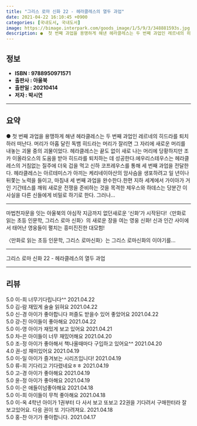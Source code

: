 ```yaml
---
title: "그리스 로마 신화 22 - 헤라클레스의 열두 과업"
date: 2021-04-22 16:10:45 +0900
categories: [국내도서, 국내도서]
image: https://bimage.interpark.com/goods_image/1/5/9/3/348881593s.jpg
description: ●  첫 번째 과업을 용맹하게 해낸 헤라클레스는 두 번째 과업인 레르네의 히드라를 퇴치하러 떠난다. 머리가 아홉 달린 독뱀 히드라는 머리가 잘리면 그 자리에 새로운 머리를 내놓는 괴물 중의 괴물이었다. 헤라클레스는 끝도 없이 새로 나는 머리에 당황하지만 조카 이올라오스의 도움을 받아 히드라를 퇴치하는 데
---
```


## **정보**

- **ISBN : 9788950971571**
- **출판사 : 아울북**
- **출판일 : 20210414**
- **저자 : 박시연**

------



## **요약**

●  첫 번째 과업을 용맹하게 해낸 헤라클레스는 두 번째 과업인 레르네의 히드라를 퇴치하러 떠난다. 머리가 아홉 달린 독뱀 히드라는 머리가 잘리면 그 자리에 새로운 머리를 내놓는 괴물 중의 괴물이었다. 헤라클레스는 끝도 없이 새로 나는 머리에 당황하지만 조카 이올라오스의 도움을 받아 히드라를 퇴치하는 데 성공한다.에우리스테우스는 헤라클레스의 거침없는 질주에 더욱 겁을 먹고 신하 코프레우스를 통해 세 번째 과업을 전달한다. 헤라클레스는 아르테미스가 아끼는 케리네이아산의 암사슴을 생포하려고 일 년이나 뒤쫓는 노력을 들이고, 마침내 세 번째 과업을 완수한다.한편 지하 세계에서 가이아가 거인 기간테스를 깨워 새로운 전쟁을 준비하는 것을 목격한 제우스와 하데스는 당분간 이 사실을 다른 신들에게 비밀로 하기로 한다. 그러나...

------

마법천자문을 잇는 아울북의 야심작
지금까지 없던새로운 ‘신화’가 시작된다!〈만화로 읽는 초등 인문학, 그리스 로마 신화〉의 새로운 장을 여는 영웅 신화!
신과 인간 사이에서 태어난 영웅들이 펼치는 흥미진진한 대모험!

〈만화로 읽는 초등 인문학, 그리스 로마신화〉는 그리스 로마신화의 이야기를... 

------


그리스 로마 신화 22 - 헤라클레스의 열두 과업 

------


## **리뷰** 

5.0 이-희 너무기다립니다^^ 2021.04.22 <br/>5.0 김-람 재밌게 술술 읽혀요 2021.04.22 <br/>5.0 신-경 아이가 좋아합니다 퍼즐도 받을수 있어 좋았어요 2021.04.22 <br/>5.0 강-진 아이들이 좋아해요 2021.04.22 <br/>5.0 이-영 아이가 재밌게 보고 있어요 2021.04.21 <br/>5.0 차-은 아이들이 너무 재밌어해요 2021.04.20 <br/>5.0 조-정 아이가 좋아해서 책나올때마다 구입하고 있어요^^ 2021.04.20 <br/>4.0 권-성 재미있어요 2021.04.19 <br/>5.0 이-일 아이가 즐겨보는 시리즈입니다! 2021.04.19 <br/>5.0 류-희 기다리고 기다렸네요ㅎㅎ 2021.04.19 <br/>5.0 고-경 아이가 좋아해요 2021.04.19 <br/>5.0 윤-정 아이가 좋아해요 2021.04.19 <br/>5.0 이-은 애들이넘좋아해요 2021.04.18 <br/>5.0 이-희 아이들이 무척 좋아해요 2021.04.18 <br/>5.0 이-옥 4학년 아이가 1권부터 다 사서 보고 또보고 22권을 기다려서 구매한터라 잘 보고있어요.
다응 권이 또 기다려져요. 2021.04.18 <br/>5.0 홍-찬 아기가 좋아합니다.  2021.04.17 <br/>